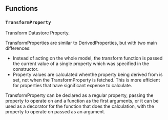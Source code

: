# 








## Functions
    
### `TransformProperty`

Transform Datastore Property.

  TransformProperties are similar to DerivedProperties, but with two main
  differences:
  - Instead of acting on the whole model, the transform function is passed the
    current value of a single property which was specified in the constructor.
  - Property values are calculated whenthe property being derived from is set,
    not when the TransformProperty is fetched. This is more efficient for
    properties that have significant expense to calculate.

  TransformProperty can be declared as a regular property, passing the property
  to operate on and a function as the first arguments, or it can be used as a
  decorator for the function that does the calculation, with the property to
  operate on passed as an argument.
  

    
    



